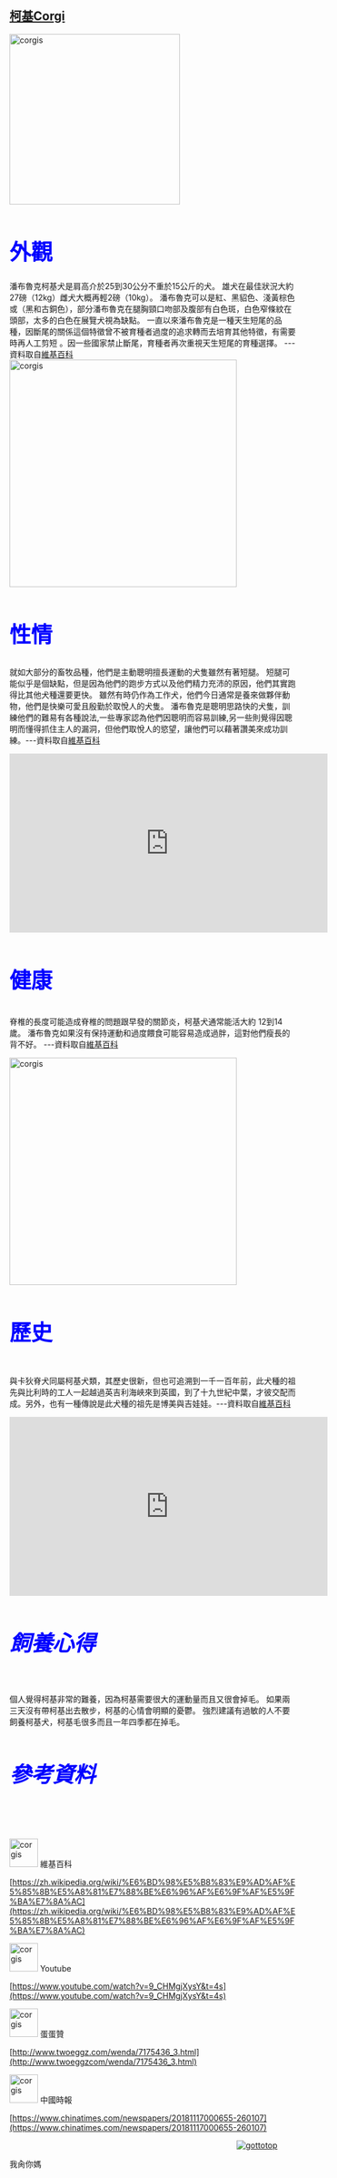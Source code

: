 ##    [柯基Corgi](https://zh.wikipedia.org/wiki/%E6%BD%98%E5%B8%83%E9%AD%AF%E5%85%8B%E5%A8%81%E7%88%BE%E6%96%AF%E6%9F%AF%E5%9F%BA%E7%8A%AC)
<style>
  .smaller-image {
    width: 300px;
  }
  .bigger-image{
    width: 400px;
  }
  .smallest-image{
    width: 50px;
  }
  .image-position{
    width: 10px:
  }
$(function(){
	$(window).scroll(function(){  //只要窗口滚动,就触发下面代码 
	var scrollt = document.documentElement.scrollTop + document.body.scrollTop; //获取滚动后的高度 
	if( scrollt >200 ){  //判断滚动后高度超过200px,就显示  
		$("#gotop").fadeIn(400); //淡出     
	}else{      
		$("#gotop").stop().fadeOut(400); //如果返回或者没有超过,就淡入.必须加上stop()停止之前动画,否则会出现闪动   
	}
});
$("#gotop").click(function(){ //当点击标签的时候,使用animate在200毫秒的时间内,滚到顶部
		$("html,body").animate({scrollTop:"0px"},200);
});
</style>
<img class="smaller-image" src="https://img.chinatimes.com/newsphoto/2018-11-17/656/b13a00_p_05_02.jpg" alt="corgis">

<h1 style="color: blue; font-weight: bold;font-size:1cm">外觀</h1>

潘布魯克柯基犬是肩高介於25到30公分不重於15公斤的犬。 雄犬在最佳狀況大約27磅（12kg）雌犬大概再輕2磅（10kg）。
潘布魯克可以是紅、黑貂色、淺黃棕色或（黑和古銅色），部分潘布魯克在腿胸頸口吻部及腹部有白色斑，白色窄條紋在頭部，太多的白色在展覽犬視為缺點。
一直以來潘布魯克是一種天生短尾的品種，因斷尾的關係這個特徵曾不被育種者過度的追求轉而去培育其他特徵，有需要時再人工剪短 。因一些國家禁止斷尾，育種者再次重視天生短尾的育種選擇。
---資料取自[維基百科](https://zh.wikipedia.org/wiki/%E6%BD%98%E5%B8%83%E9%AD%AF%E5%85%8B%E5%A8%81%E7%88%BE%E6%96%AF%E6%9F%AF%E5%9F%BA%E7%8A%AC)
<img class="bigger-image" src="http://p3.pstatp.com/large/5fef00064c18030338ba" alt="corgis">

<h2 style="color: blue; font-weight: bold;font-size:1cm">性情</h2>

就如大部分的畜牧品種，他們是主動聰明擅長運動的犬隻雖然有著短腿。
短腿可能似乎是個缺點，但是因為他們的跑步方式以及他們精力充沛的原因，他們其實跑得比其他犬種還要更快。
雖然有時仍作為工作犬，他們今日通常是養來做夥伴動物，他們是快樂可愛且殷勤於取悅人的犬隻。
潘布魯克是聰明思路快的犬隻，訓練他們的難易有各種說法,一些專家認為他們因聰明而容易訓練,另一些則覺得因聰明而懂得抓住主人的漏洞，但他們取悅人的慾望，讓他們可以藉著讚美來成功訓練。---資料取自[維基百科](https://zh.wikipedia.org/wiki/%E6%BD%98%E5%B8%83%E9%AD%AF%E5%85%8B%E5%A8%81%E7%88%BE%E6%96%AF%E6%9F%AF%E5%9F%BA%E7%8A%AC)
<iframe width="560" height="315" src="https://www.youtube.com/embed/9_CHMgjXysY" frameborder="0" allow="accelerometer; autoplay; encrypted-media; gyroscope; picture-in-picture" allowfullscreen></iframe>
<h3 style="color: blue; font-weight: bold;font-size:1cm">健康</h3>

脊椎的長度可能造成脊椎的問題跟早發的關節炎，柯基犬通常能活大約 12到14歲。
潘布魯克如果沒有保持運動和過度餵食可能容易造成過胖，這對他們瘦長的背不好。
---資料取自[維基百科](https://zh.wikipedia.org/wiki/%E6%BD%98%E5%B8%83%E9%AD%AF%E5%85%8B%E5%A8%81%E7%88%BE%E6%96%AF%E6%9F%AF%E5%9F%BA%E7%8A%AC)

<img class="bigger-image" src="https://i2.wp.com/petsmao.nownews.com/wp-content/uploads/2018/03/1522223834-a358a23a40360046381587dceb723863.jpg?resize=600%2C400&ssl=1" alt="corgis">

<h4 style="color: blue; font-weight: bold;font-size:1cm">歷史</h4>

與卡狄脊犬同屬柯基犬類，其歷史很新，但也可追溯到一千一百年前，此犬種的祖先與比利時的工人一起越過英吉利海峽來到英國，到了十九世紀中葉，才彼交配而成。另外，也有一種傳說是此犬種的祖先是博美與吉娃娃。---資料取自[維基百科](https://zh.wikipedia.org/wiki/%E6%BD%98%E5%B8%83%E9%AD%AF%E5%85%8B%E5%A8%81%E7%88%BE%E6%96%AF%E6%9F%AF%E5%9F%BA%E7%8A%AC)
<iframe width="560" height="315" src="https://www.youtube.com/embed/yvZqak6K3i4" frameborder="0" allow="accelerometer; autoplay; encrypted-media; gyroscope; picture-in-picture" allowfullscreen></iframe>
<h5 style="color: blue; font-weight: bold;font-size:1cm">飼養心得</h5>

個人覺得柯基非常的難養，因為柯基需要很大的運動量而且又很會掉毛。
如果兩三天沒有帶柯基出去散步，柯基的心情會明顯的憂鬱。
強烈建議有過敏的人不要飼養柯基犬，柯基毛很多而且一年四季都在掉毛。
<h6 style="color: blue; font-weight: bold;font-size:1cm">參考資料</h6>

<img class="smallest-image" src="https://upload.wikimedia.org/wikipedia/commons/thumb/a/a0/Wikipedia-logo-v2-zh.svg/220px-Wikipedia-logo-v2-zh.svg.png" alt="corgis">
維基百科

[https://zh.wikipedia.org/wiki/%E6%BD%98%E5%B8%83%E9%AD%AF%E5%85%8B%E5%A8%81%E7%88%BE%E6%96%AF%E6%9F%AF%E5%9F%BA%E7%8A%AC](https://zh.wikipedia.org/wiki/%E6%BD%98%E5%B8%83%E9%AD%AF%E5%85%8B%E5%A8%81%E7%88%BE%E6%96%AF%E6%9F%AF%E5%9F%BA%E7%8A%AC)

<img class="smallest-image" src="https://www.youtube.com/yts/img/yt_1200-vfl4C3T0K.png" alt="corgis">
Youtube 

[https://www.youtube.com/watch?v=9_CHMgjXysY&t=4s](https://www.youtube.com/watch?v=9_CHMgjXysY&t=4s)

<img class="smallest-image" src="http://www.twoeggz.com/res/images/logo.png" alt="corgis">
蛋蛋贊

[http://www.twoeggz.com/wenda/7175436_3.html](http://www.twoeggzcom/wenda/7175436_3.html)

<img class="smallest-image" src="https://img.chinatimes.com/newsphoto/2016-06-08/Clipping/20160608003186_636009832151288289.png" alt="corgis">
中國時報 

[https://www.chinatimes.com/newspapers/20181117000655-260107](https://www.chinatimes.com/newspapers/20181117000655-260107)


<a id="gotop" href="#">   
   <img class="image-position" src="http://ku.90sjimg.com/element_pic/01/47/99/5957440d660e421.jpg" alt="gottotop" style="position:relative;top:0px;left:400px;">
</a>

我肏你媽
